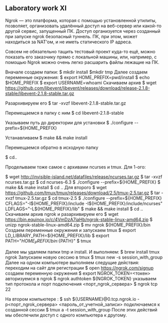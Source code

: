 ## Laboratory work XI

Ngrok — это платформа, которая с помощью установленной утилиты, позволяет, организовать удалённый доступ на веб-сервер или какой-то другой сервис, запущенный ПК. Доступ организуется через созданный при запуске ngrok безопасный туннель. ПК, при этом, может находиться за NAT’ом, и не иметь статического IP адреса.

Совсем не обязательно тащить тестовый проект куда-то ещё, можно показать его заказчику прямо с локальной машины, или, например, с помощью Ngrok можно очень легко расшарить файлы лежащие на ПК.

Вначале создаем папки: $ mkdir install $mkdir tmp Далее создаем переменные окружения: $ export HOME_PREFIX=pwd/install $ echo $HOME_PREFIX $ export USERNAME=whoami Скачиваем архив $ wget https://github.com/libevent/libevent/releases/download/release-2.1.8-stable/libevent-2.1.8-stable.tar.gz

Разархивируем его $ tar -xvzf libevent-2.1.8-stable.tar.gz

Перемещаемся в папку с ним $ cd libevent-2.1.8-stable

Указываем путь до директории для установки $ ./configure --prefix=${HOME_PREFIX}

Устанавливаем $ make && make install

Перемещаемся обратно в исходную папку

$ cd..

Проделываем тоже самое с архивами ncurses и tmux. Для 1-ого:

$ wget http://invisible-island.net/datafiles/release/ncurses.tar.gz $ tar -xvzf ncurses.tar.gz $ cd ncurses-6.3 $ ./configure --prefix=${HOME_PREFIX} $ make && make install $ cd .. Для второго $ wget https://github.com/tmux/tmux/releases/download/2.5/tmux-2.5.tar.gz $ tar -xvzf tmux-2.5.tar.gz $ cd tmux-2.5 $ ./configure --prefix=${HOME_PREFIX} CFLAGS="-I${HOME_PREFIX}/include -I${HOME_PREFIX}/include/ncurses" LDFLAGS="-L${HOME_PREFIX}/lib" $ make && make install $ cd .. Скачиваем архив ngrok и разархивируем его $ wget https://bin.equinox.io/c/4VmDzA7iaHb/ngrok-stable-linux-amd64.zip $ unizp ngrok-stable-linux-amd64.zip $ mv ngrok ${HOME_PREFIX}/bin Создаем переменные окружения и запускаем tmux $ export LD_LIBRARY_PATH=${HOME_PREFIX}/lib $ export PATH="${HOME_PREFIX}/bin:${PATH}" $ tmux

Далее мы удаляем папки tmp и install. И выполняем: $ brew install tmux ngrok Запускаем новую сессию в tmux $ tmux new -s session_with_group Далее на одном компьютере выполняем следущие действия: переходим на сайт для регистрации $ open https://ngrok.com/signup создаем переменную окружения $ export NGROK_TOKEN=<токен> авторизуемся в ngrok $ ngrok authtoken ${NGROK_TOKEN} указываем тип протокола и порт подключения <порт_ngrok_сервера> $ ngrok tcp 22

На втором компьютере : $ ssh ${USERNAME}@0.tcp.ngrok.io -p<порт_ngrok_сервера> <пароль_от_учетной_записи> подключаемся к созданной сессии $ tmux a -t session_with_group После этих действий мы обеспечили доступ с одного компьютера к другому.
